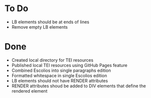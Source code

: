 # To Do

* LB elements should be at ends of lines
* Remove empty LB elements

# Done

* Created local directory for TEI resources
* Published local TEI resources using GitHub Pages feature
* Combined Escolios into single paragraphs edition
* Formatted whitespace in single Escolios edition
* LB elements should not have RENDER attributes
* RENDER attributes shoud be added to DIV elements that define the rendered element
